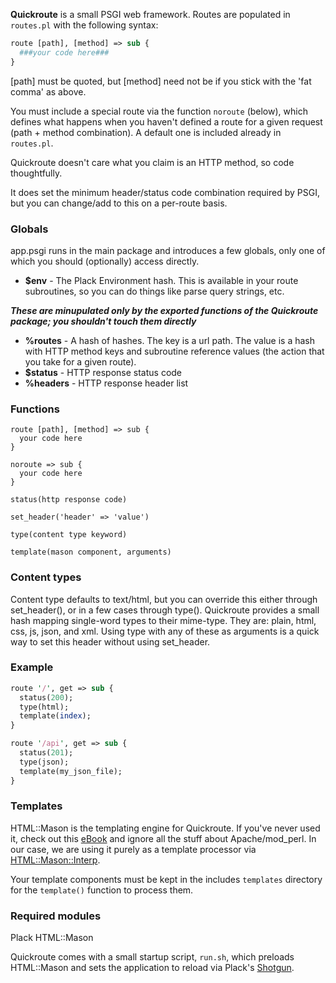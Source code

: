 **Quickroute** is a small PSGI web framework. Routes are populated in ```routes.pl``` with the following syntax:

```perl
route [path], [method] => sub {
  ###your code here###
}
```

[path] must be quoted, but [method] need not be if you stick with the 'fat comma' as above.

You must include a special route via the function ```noroute``` (below), which defines what happens when you haven't defined a route for a given request (path + method combination). A default one is included already in ```routes.pl```.

Quickroute doesn't care what you claim is an HTTP method, so code thoughtfully. 

It does set the minimum header/status code combination required by PSGI, but you can change/add to this on a per-route basis.

### Globals

app.psgi runs in the main package and introduces a few globals, only one of which you should (optionally) access directly.

- **$env** - The Plack Environment hash. This is available in your route subroutines, so you can do things like parse query strings, etc.

***These are minupulated only by the exported functions of the Quickroute package; you shouldn't touch them directly***

- **%routes**  - A hash of hashes. The key is a url path. The value is a hash with HTTP method keys and subroutine reference values (the action that you take for a given route).
- **$status**  - HTTP response status code
- **%headers** - HTTP response header list

### Functions

```
route [path], [method] => sub {
  your code here
}

noroute => sub {
  your code here
}

status(http response code)

set_header('header' => 'value')

type(content type keyword)

template(mason component, arguments)
```
 

### Content types

Content type defaults to text/html, but you can override this either through set_header(), or in a few cases through type(). Quickroute provides a small hash mapping single-word types to their mime-type. They are: plain, html, css, js, json, and xml. Using type with any of these as arguments is a quick way to set this header without using set_header.

### Example 

```perl
route '/', get => sub {
  status(200);
  type(html);
  template(index);
}

route '/api', get => sub {
  status(201);
  type(json);
  template(my_json_file);
}
```

### Templates

HTML::Mason is the templating engine for Quickroute. If you've never used it, check out this [eBook](https://masonbook.houseabsolute.com/book/) and ignore all the stuff about Apache/mod_perl. In our case, we are using it purely as a template processor via [HTML::Mason::Interp](https://metacpan.org/pod/HTML::Mason::Interp).

Your template components must be kept in the includes ```templates``` directory for the ```template()``` function to process them.

### Required modules

Plack
HTML::Mason

Quickroute comes with a small startup script, ```run.sh```, which preloads HTML::Mason and sets the application to reload via Plack's [Shotgun](https://metacpan.org/pod/Plack::Loader::Shotgun).
